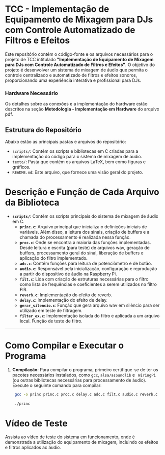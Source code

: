 # TCC - Implementação de Equipamento de Mixagem para DJs com Controle Automatizado de Filtros e Efeitos

Este repositório contém o código-fonte e os arquivos necessários para o projeto de TCC intitulado **"Implementação de Equipamento de Mixagem para DJs com Controle Automatizado de Filtros e Efeitos"**. O objetivo do projeto é desenvolver um sistema de mixagem de áudio que permita o controle centralizado e automatizado de filtros e efeitos sonoros, proporcionando uma experiência interativa e profissional para DJs.

### Hardware Necessário

Os detalhes sobre as conexões e a implementação do hardware estão descritos na seção **Metodologia - Implementação em Hardware** do arquivo pdf.

## Estrutura do Repositório

Abaixo estão as principais pastas e arquivos do repositório:

- `scripts/`: Contém os scripts e bibliotecas em C criadas para a implementação do código para o sistema de mixagem de áudio.
- `texto/`: Pasta que contém os arquivos LaTeX, bem como figuras e gráficos.
- `README.md`: Este arquivo, que fornece uma visão geral do projeto.

# Descrição e Função de Cada Arquivo da Biblioteca

- **`scripts/`**: Contém os scripts principais do sistema de mixagem de áudio em C.
  - **`princ.c`**: Arquivo principal que inicializa o definições iniciais de variáveis. Além disso, a leitura dos sinais, criação de buffers e a chamada do processamento é realizada nessa função.
  - **`proc.c`**: Onde se encontra a maioria das funções implementadas. Desde leitura e escrita (para teste) de arquivos wav, geração de buffers, processamento geral do sinal, liberação de buffers e aplicação do filtro implementado.
  - **`adc.c`**: Contém funções para leitura de potenciômetro e de botão.
  - **`audio.c`**: Responsável pela inicialização, configuração e reprodução a partir do dispositivo de áudio na Raspberry Pi.
  - **`filt.c`**: Lida com criação de estruturas necessárias para o filtro como lista de frequências e coeficientes a serem utilizados no filtro FIR. 
  - **`reverb.c`**: Implementação do efeito de reverb.
  - **`delay.c`**: Implementação do efeito de delay.
  - **`gerar_silencio.c`**: Função que gera arquivo wav em silêncio para ser utilizado em teste de filtragem.
  - **`filter_ex.c`**: Implementação isolada do filtro e aplicada a um arquivo local. Função de teste de filtro.
---

# Como Compilar e Executar o Programa

1. **Compilação**:
   Para compilar o programa, primeiro certifique-se de ter os pacotes necessários instalados, como `gcc`, `alsa/asoundlib` e ` WiringPi` (ou outras bibliotecas necessárias para processamento de áudio). Execute o seguinte comando para compilar:

   ```bash
    gcc -o princ princ.c proc.c delay.c adc.c filt.c audio.c reverb.c -lpthread -lm -lwiringPi -lasound
    
    ./princ

# Vídeo de Teste

Assista ao vídeo de teste do sistema em funcionamento, onde é demonstrada a utilização do equipamento de mixagem, incluindo os efeitos e filtros aplicados ao áudio.


